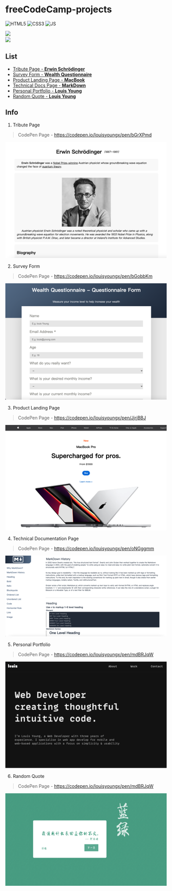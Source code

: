 # freeCodeCamp-projects
![HTML5](https://img.shields.io/badge/HTML5-E34F26?style=for-the-badge&logo=html5&logoColor=white)
![CSS3](https://img.shields.io/badge/CSS3-1572B6?style=for-the-badge&logo=css3&logoColor=white)
![JS](https://img.shields.io/badge/JavaScript-F7DF1E?style=for-the-badge&logo=javascript&logoColor=black)
<!-- Github -->
<a href="https://github.com/louisyoungx" target="_blank"> 
<img src="https://img.shields.io/badge/Github-louisyoungx-%2324292F">
</a>
</br>
<!-- Gitee -->
<a href="https://gitee.com/louisyoungx" target="_blank"> 
<img src="https://img.shields.io/badge/Gitee-louisyoungx-%23C71D23">
</a>


##  List
- [Tribute Page - **Erwin Schrödinger**](#tribute-page)
- [Survey Form - **Wealth Questionnaire**](#survey-form)
- [Product Landing Page - **MacBook**](#product-landing-page)
- [Technical Docs Page - **MarkDown**](#technical-docs-page)
- [Personal Portfolio - **Louis Young**](#personal-portfolio)
- [Random Quote - **Louis Young**](#random-quote)

## Info
1. <span id="tribute-page">Tribute Page</span>
> CodePen Page - https://codepen.io/louisyoungx/pen/bGrXPmd

![Erwin Schrödinger](./docs/tribute-page.png)


2. <span id="survey-form">Survey Form</span>
> CodePen Page - https://codepen.io/louisyoungx/pen/bGobbKm

![Wealth Questionnaire](./docs/survey-form.png)

3. <span id="product-landing-page">Product Landing Page</span>

> CodePen Page - https://codepen.io/louisyoungx/pen/JjrjBBJ

![MacBook](./docs/product-landing-page.png)

4. <span id="technical-docs-page">Technical Documentation Page</span>

> CodePen Page - https://codepen.io/louisyoungx/pen/oNGggmm

![MarkDown](./docs/technical-docs-page.png)

5. <span id="personal-portfolio">Personal Portfolio</span>

> CodePen Page - https://codepen.io/louisyoungx/pen/mdBRJqW

![Louis Young](./docs/personal-portfolio.png)

6. <span id="random-quote">Random Quote</span>

> CodePen Page - https://codepen.io/louisyoungx/pen/mdBRJqW

![Louis Young](./docs/random-quote.png)